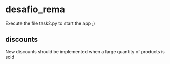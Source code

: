 # desafio_rema

Execute the file task2.py to start the app ;)

## discounts
New discounts should be implemented when a large quantity of products is sold
